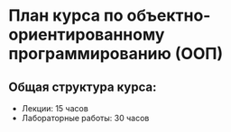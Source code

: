 # План курса по объектно-ориентированному программированию (ООП)

## Общая структура курса:

* Лекции: 15 часов
* Лабораторные работы: 30 часов
